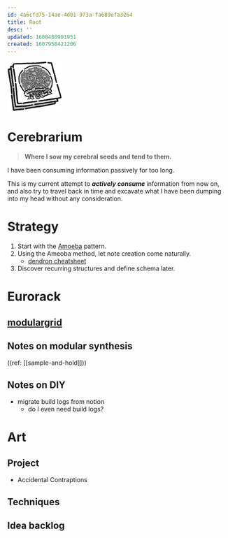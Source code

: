 ```yaml
---
id: 4a6cfd75-14ae-4d01-973a-fa689efa3264
title: Root
desc: ''
updated: 1608480901951
created: 1607958421206
---
```



![](/assets/images/2020-12-20-14-44-18.png)
# Cerebrarium

> **Where I sow my cerebral seeds and tend to them.**

I have been consuming information passively for too long.

This is my current attempt to _**actively consume**_ information from now on,
and also try to travel back in time and excavate what I have been dumping into my head without any consideration.

# Strategy

1. Start with the [Amoeba](https://www.dendron.so/notes/e780000d-c784-4945-8e42-35218a3ecf10.html) pattern.
2. Using the Ameoba method, let note creation come naturally.
    - [dendron cheatsheet](https://www.dendron.so/notes/f9540bb6-7a5a-46db-ae7c-e1a606f28c73.html)
3. Discover recurring structures and define schema later.

# Eurorack

## [modulargrid](https://www.modulargrid.net/e/racks/command_center/153381)

## Notes on modular synthesis

((ref: [[sample-and-hold]]))

## Notes on DIY

- migrate build logs from notion
    - do I even need build logs?

# Art

## Project
- Accidental Contraptions

## Techniques

## Idea backlog